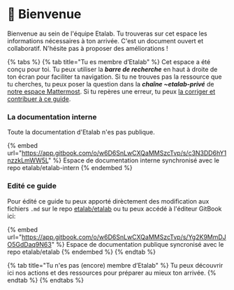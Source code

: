# 👋 Bienvenue

Bienvenue au sein de l'équipe Etalab. Tu trouveras sur cet espace les informations nécessaires à ton arrivée. C'est un document ouvert et collaboratif. N'hésite pas à proposer des améliorations !

{% tabs %}
{% tab title="Tu es membre d’Etalab" %}
Cet espace a été conçu pour toi. Tu peux utiliser la _**barre de recherche**_ en haut à droite de ton écran pour faciliter ta navigation. Si tu ne trouves pas la ressource que tu cherches, tu peux poser la question dans la _**chaîne \~etalab-privé**_ de [notre espace Mattermost](https://www.notion.so/communaute/travailler-a-beta-gouv/jutilise-les-outils-de-la-communaute/mattermost). Si tu repères une erreur, tu peux [la corriger et contribuer à ce guide](https://www.notion.so/communaute/travailler-a-beta-gouv/jutilise-les-outils-de-la-communaute/gitbook/comment-contribuer-a-cette-documentation).

### La documentation interne

Toute la documentation d'Etalab n'es pas publique.

{% embed url="https://app.gitbook.com/o/w6D6SnLwCXQaMMSzcTvp/s/c3N3DD6hY1nzzkLmWW5L" %}
Espace de documentation interne synchronisé avec le repo etalab/etalab-intern
{% endembed %}

### Edité ce guide

Pour édité ce guide tu peux apporté dirèctement des modification aux fichiers `.md` sur le repo [etalab/etalab](https://github.com/etalab/etalab) ou tu peux accédé à l'éditeur GitBook ici: &#x20;

{% embed url="https://app.gitbook.com/o/w6D6SnLwCXQaMMSzcTvp/s/Yg2K9MmDJO5GdDaq9N63" %}
Espace de documentation publique syncronisé avec le repo etalab/etalab
{% endembed %}
{% endtab %}

{% tab title="Tu n'es pas (encore) membre d’Etalab" %}
Tu peux découvrir ici nos actions et des ressources pour préparer au mieux ton arrivée.
{% endtab %}
{% endtabs %}
